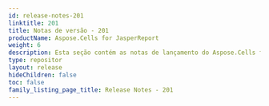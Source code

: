```yaml
---
id: release-notes-201
linktitle: 201
title: Notas de versão - 201
productName: Aspose.Cells for JasperReport
weight: 6
description: Esta seção contém as notas de lançamento do Aspose.Cells for JasperReports para o ano de 2013. Nestas notas de lançamento, estamos publicando a lista de problemas que foram corrigidos na versão atual, bem como quaisquer API públicos e alterações comportamentais.
type: repositor
layout: release
hideChildren: false
toc: false
family_listing_page_title: Release Notes - 201
---
```

